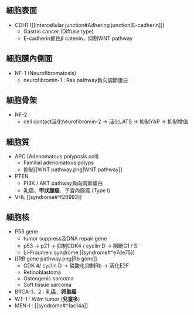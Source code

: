 ## 細胞表面
- CDH1 ([[Intercellular junction#Adhering junction|E-cadherin]])
	- Gastric cancer (Diffuse type)
	- E-cadherin抓住$\beta$ catenin，抑制WNT pathway
## 細胞膜內側面
- NF-1 (Neurofibromatosis)
	- neurofibromin-1 : Ras pathway負向調節蛋白
## 細胞骨架
- NF-2
	- cell contact活化neurofibromin-2 -> 活化LATS -> 抑制YAP -> 抑制增值
## 細胞質
- APC (Adenomatous polyposis coli)
	- Familial adenomatous polyps
	- 抑制[[WNT pathway.png|WNT pathway]]
- PTEN
	- PI3K / AKT pathway負向調節蛋白
	- 乳癌、**甲狀腺癌**、子宮內膜癌 (Type I)
- VHL [[syndrome#^f20993]]
## 細胞核
- P53 gene
	- tumor suppress及DNA repair gene
	- p53 -> p21 -> 抑制CDK4 / cyclin D -> 阻斷G1 / S
	- Li-Fraumeni syndrome [[syndrome#^e7de75]]
- [[RB gene pathway.png|Rb gene]]
	- CDK 4/ cyclin D -> 磷酸化抑制Rb -> 活化E2F
	- Retinoblastoma
	- Osteogenic sarcoma
	- Soft tissue sarcoma
- BRCA-1、2 : 乳癌、**卵巢癌**
- WT-1 : Wilm tumor (**兒童多**)
- MEN-I : [[syndrome#^1ac14a]]
